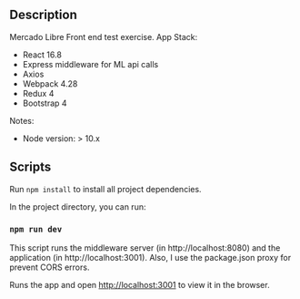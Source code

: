 ## Description
Mercado Libre Front end test exercise. App Stack:

* React 16.8
* Express middleware for ML api calls
* Axios
* Webpack 4.28
* Redux 4
* Bootstrap 4

Notes: 
 * Node version: > 10.x
 

## Scripts
Run ```npm install``` to install all project dependencies.

In the project directory, you can run:

### `npm run dev`

This script runs the middleware server (in http://localhost:8080) and the application (in http://localhost:3001).
Also, I use the package.json proxy for prevent CORS errors.

Runs the app and 
open [http://localhost:3001](http://localhost:3001) to view it in the browser.

